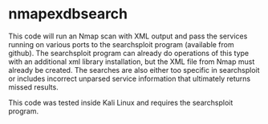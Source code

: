 # nmapexdbsearch

This code will run an Nmap scan with XML output and pass the services running on various ports to the searchsploit program (available from github). The searchsploit program can already do operations of this type with an additional xml library installation, but the XML file from Nmap must already be created. The searches are also either too specific in searchsploit or includes incorrect unparsed service information that ultimately returns missed results.

This code was tested inside Kali Linux and requires the searchsploit program.
